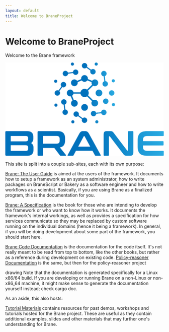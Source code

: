 ```yaml
---
layout: default
title: Welcome to BraneProject
---
```


# Welcome to BraneProject

Welcome to the Brane framework

<img src="assets/images/logo.png" alt="BraneProject Logo" class="max-w-xs mx-auto mb-4">

This site is split into a couple sub-sites, each with its own purpose:

[Brane: The User Guide](/user-guide) is aimed at the users of the framework. It documents how to setup a framework as an system administrator, how to write packages on BraneScript or Bakery as a software engineer and how to write workflows as a scientist. Basically, if you are using Brane as a finalized program, this is the documentation for you.

[Brane: A Specification](/specification) is the book for those who are intending to develop the framework or who want to know how it works. It documents the framework's internal workings, as well as provides a specification for how services communicate so they may be replaced by custom software running on the individual domains (hence it being a framework). In general, if you will be doing development about some part of the framework, you should start here.

[Brane Code Documentation](/brane) is the documentation for the code itself. It's not really meant to be read from top to bottom, like the other books, but rather as a reference during development on existing code.
[Policy-reasoner Documentation](/brane) is the same, but then for the policy-reasoner project

drawing Note that the documentation is generated specifically for a Linux x86/64 build. If you are developing or running Brane on a non-Linux or non-x86_64 machine, it might make sense to generate the documentation yourself instead; check cargo doc.

As an aside, this  also hosts:

[Tutorial Materials](/brane-tutorials) contains resources for past demos, workshops and tutorials hosted for the Brane project. These are useful as they contain additional examples, slides and other materials that may further one's understanding for Brane.
